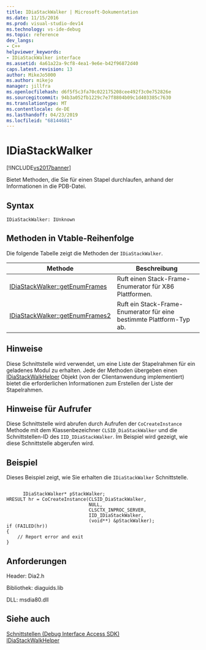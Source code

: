 ```yaml
---
title: IDiaStackWalker | Microsoft-Dokumentation
ms.date: 11/15/2016
ms.prod: visual-studio-dev14
ms.technology: vs-ide-debug
ms.topic: reference
dev_langs:
- C++
helpviewer_keywords:
- IDiaStackWalker interface
ms.assetid: 4a61a22a-9cf8-4ea1-9e6e-b42f96872d40
caps.latest.revision: 13
author: MikeJo5000
ms.author: mikejo
manager: jillfra
ms.openlocfilehash: d6f5f5c3fa70c022175208cee492f3c0e752826e
ms.sourcegitcommit: 94b3a052fb1229c7e7f8804b09c1d403385c7630
ms.translationtype: MT
ms.contentlocale: de-DE
ms.lasthandoff: 04/23/2019
ms.locfileid: "68144681"
---
```

# <a name="idiastackwalker"></a>IDiaStackWalker
[!INCLUDE[vs2017banner](../../includes/vs2017banner.md)]

Bietet Methoden, die Sie für einen Stapel durchlaufen, anhand der Informationen in die PDB-Datei.  
  
## <a name="syntax"></a>Syntax  
  
```  
IDiaStackWalker: IUnknown  
```  
  
## <a name="methods-in-vtable-order"></a>Methoden in Vtable-Reihenfolge  
 Die folgende Tabelle zeigt die Methoden der `IDiaStackWalker`.  
  
|Methode|Beschreibung|  
|------------|-----------------|  
|[IDiaStackWalker::getEnumFrames](../../debugger/debug-interface-access/idiastackwalker-getenumframes.md)|Ruft einen Stack-Frame-Enumerator für X86 Plattformen.|  
|[IDiaStackWalker::getEnumFrames2](../../debugger/debug-interface-access/idiastackwalker-getenumframes2.md)|Ruft ein Stack-Frame-Enumerator für eine bestimmte Plattform-Typ ab.|  
  
## <a name="remarks"></a>Hinweise  
 Diese Schnittstelle wird verwendet, um eine Liste der Stapelrahmen für ein geladenes Modul zu erhalten. Jede der Methoden übergeben einen [IDiaStackWalkHelper](../../debugger/debug-interface-access/idiastackwalkhelper.md) Objekt (von der Clientanwendung implementiert) bietet die erforderlichen Informationen zum Erstellen der Liste der Stapelrahmen.  
  
## <a name="notes-for-callers"></a>Hinweise für Aufrufer  
 Diese Schnittstelle wird abrufen durch Aufrufen der `CoCreateInstance` Methode mit dem Klassenbezeichner `CLSID_DiaStackWalker` und die Schnittstellen-ID des `IID_IDiaStackWalker`. Im Beispiel wird gezeigt, wie diese Schnittstelle abgerufen wird.  
  
## <a name="example"></a>Beispiel  
 Dieses Beispiel zeigt, wie Sie erhalten die `IDiaStackWalker` Schnittstelle.  
  
```cpp#  
  
      IDiaStackWalker* pStackWalker;  
HRESULT hr = CoCreateInstance(CLSID_DiaStackWalker,  
                              NULL,  
                              CLSCTX_INPROC_SERVER,  
                              IID_IDiaStackWalker,  
                              (void**) &pStackWalker);  
if (FAILED(hr))  
{  
    // Report error and exit  
}  
```  
  
## <a name="requirements"></a>Anforderungen  
 Header: Dia2.h  
  
 Bibliothek: diaguids.lib  
  
 DLL: msdia80.dll  
  
## <a name="see-also"></a>Siehe auch  
 [Schnittstellen (Debug Interface Access SDK)](../../debugger/debug-interface-access/interfaces-debug-interface-access-sdk.md)   
 [IDiaStackWalkHelper](../../debugger/debug-interface-access/idiastackwalkhelper.md)

